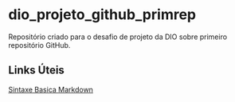 # dio_projeto_github_primrep
Repositório criado para o desafio de projeto da DIO sobre primeiro repositório GitHub.

## Links Úteis
[Sintaxe Basica Markdown](https://www.markdownguide.org/basic-syntax/)
